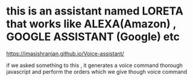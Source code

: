 # this is an assistant named LORETA that works like ALEXA(Amazon) , GOOGLE ASSISTANT (Google) etc 
https://imasishranjan.github.io/Voice-assistant/


if we asked something to this , it generates a voice command thorough javascript and perform the orders which we give though voice command 

